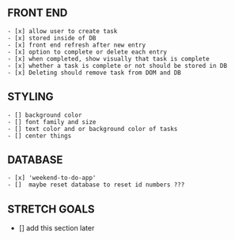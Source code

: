 ## FRONT END
    - [x] allow user to create task
    - [x] stored inside of DB
    - [x] front end refresh after new entry
    - [x] option to complete or delete each entry
    - [x] when completed, show visually that task is complete
    - [x] whether a task is complete or not should be stored in DB
    - [x] Deleting should remove task from DOM and DB

## STYLING
    - [] background color
    - [] font family and size
    - [] text color and or background color of tasks
    - [] center things

## DATABASE
    - [x] 'weekend-to-do-app'
    - []  maybe reset database to reset id numbers ???



## STRETCH GOALS ##
- [] add this section later